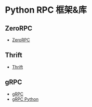 # Python RPC 框架&库

## ZeroRPC

- [ZeroRPC](https://github.com/zeromq/zerorpc-python)

## Thrift

- [Thrift](https://thrift.apache.org/)

## gRPC

- [gRPC](https://grpc.io/)
- [gRPC Python](https://grpc.io/docs/languages/python/)
